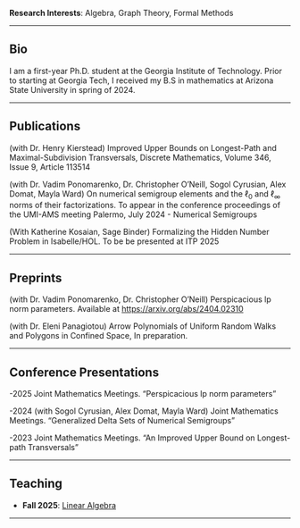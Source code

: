 **Research Interests**: Algebra, Graph Theory, Formal Methods

---

## Bio  
I am a first-year Ph.D. student at the Georgia Institute of Technology. Prior to starting at Georgia Tech, I received my B.S in mathematics at Arizona State University in spring of 2024.

---

## Publications  
(with Dr. Henry Kierstead) Improved Upper Bounds on Longest-Path and Maximal-Subdivision Transversals, Discrete Mathematics, Volume 346, Issue 9, Article 113514

(with Dr. Vadim Ponomarenko, Dr. Christopher O’Neill, Sogol Cyrusian, Alex Domat, Mayla Ward) On numerical semigroup elements and the $\ell_0$ and $\ell_\infty$ norms of their factorizations. To appear in the conference proceedings of the UMI-AMS meeting Palermo, July 2024 - Numerical Semigroups

(With Katherine Kosaian, Sage Binder) Formalizing the Hidden Number Problem in Isabelle/HOL. To be be presented at ITP 2025

---

## Preprints  
(with Dr. Vadim Ponomarenko, Dr. Christopher O’Neill) Perspicacious lp norm parameters. Available at https://arxiv.org/abs/2404.02310

(with Dr. Eleni Panagiotou) Arrow Polynomials of Uniform Random Walks and Polygons in Confined Space, In preparation.

---

## Conference Presentations  
-2025		Joint Mathematics Meetings. “Perspicacious lp norm parameters”
 
-2024		(with Sogol Cyrusian, Alex Domat, Mayla Ward) Joint Mathematics Meetings. “Generalized Delta Sets of Numerical Semigroups”

-2023		Joint Mathematics Meetings. “An Improved Upper Bound on Longest-path Transversals”

---

## Teaching  
- **Fall 2025**: [Linear Algebra](https://math.gatech.edu/courses/math/1554) 

---



